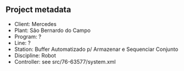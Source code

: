 ## Project metadata
- Client: Mercedes
- Plant: São Bernardo do Campo
- Program: ?
- Line: ?
- Station: Buffer Automatizado p/ Armazenar e Sequenciar Conjunto
- Discipline: Robot
- Controller: see src/76-63577/system.xml
